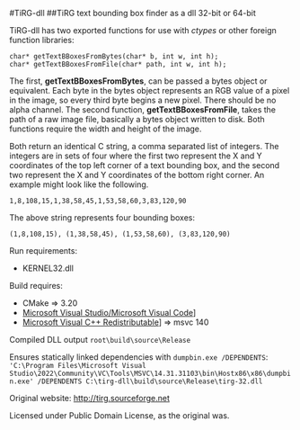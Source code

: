 #TiRG-dll
##TiRG text bounding box finder as a dll 32-bit or 64-bit

TiRG-dll has two exported functions for use with _ctypes_ or other foreign function libraries:
```
char* getTextBBoxesFromBytes(char* b, int w, int h);
char* getTextBBoxesFromFile(char* path, int w, int h);
```
The first, **getTextBBoxesFromBytes**, can be passed a bytes object or equivalent. Each byte in the bytes object represents an RGB value of a pixel in the image, so every third byte begins a new pixel. There should be no alpha channel. The second function, **getTextBBoxesFromFile**, takes the path of a raw image file, basically a bytes object written to disk. Both functions require the width and height of the image. 

Both return an identical C string, a comma separated list of integers. The integers are in sets of four where the first two represent the X and Y coordinates of the top left corner of a text bounding box, and the second two represent the X and Y coordinates of the bottom right corner. An example might look like the following.
```
1,8,108,15,1,38,58,45,1,53,58,60,3,83,120,90
```
The above string represents four bounding boxes:
```
(1,8,108,15), (1,38,58,45), (1,53,58,60), (3,83,120,90)
```

Run requirements:
- KERNEL32.dll

Build requires:
- CMake => 3.20
- [Microsoft Visual Studio/Microsoft Visual Code](https://visualstudio.microsoft.com/)]
- [Microsoft Visual C++ Redistributable](https://docs.microsoft.com/en-us/cpp/windows/latest-supported-vc-redist)] => msvc 140

Compiled DLL output
`root\build\source\Release`

Ensures statically linked dependencies with `dumpbin.exe /DEPENDENTS`:
`'C:\Program Files\Microsoft Visual Studio\2022\Community\VC\Tools\MSVC\14.31.31103\bin\Hostx86\x86\dumpbin.exe' /DEPENDENTS C:\tirg-dll\build\source\Release\tirg-32.dll`

Original website: http://tirg.sourceforge.net

Licensed under Public Domain License, as the original was.